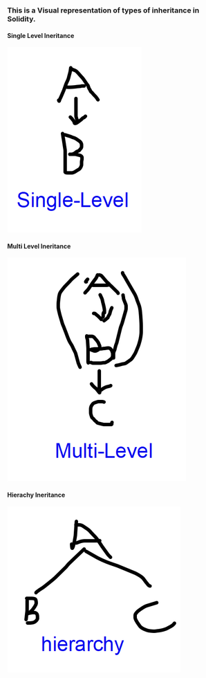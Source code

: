 ### This is a Visual representation of types of inheritance in Solidity.

#### Single Level Ineritance

![Single Level](./Single-Level.png "Single Level")

#### Multi Level Ineritance

![Multi Level](./Multi-Level.png "Multi Level")

#### Hierachy Ineritance

![Hierachy](./hierarchy.png "Hierachy")

